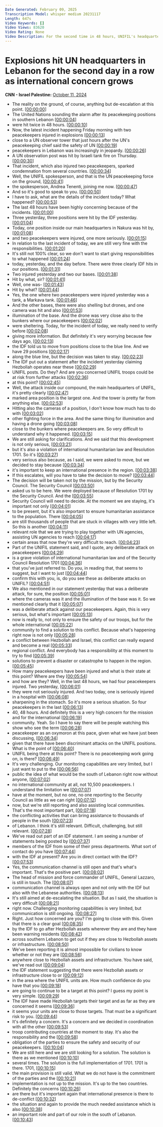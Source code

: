 ```yaml
---
Date Generated: February 09, 2025
Transcription Model: whisper medium 20231117
Length: 647s
Video Keywords: []
Video Views: 83620
Video Rating: None
Video Description: For the second time in 48 hours, UNIFIL's headquarters in Naqoura, southern Lebanon, was struck by explosions injuring two peacekeepers. International concern was already growing after the UN accused Israeli troops of injuring another two UNIFIL personnel in a separate incident. CNN's Becky Anderson speaks with Andrea Tenenti about the latest developments. "One peacekeeper is seriously injured with shrapnel in the stomach" describes the UNIFIL spokesperson. #CNN #News
---
```


# Explosions hit UN headquarters in Lebanon for the second day in a row as international concern grows
**CNN - Israel Palestine:** [October 11, 2024](https://www.youtube.com/watch?v=4yBJk1iOcO8)
*  The reality on the ground, of course, anything but de-escalation at this point. [[00:00:00](https://www.youtube.com/watch?v=4yBJk1iOcO8&t=0.0s)]
*  The United Nations sounding the alarm after its peacekeeping positions in southern Lebanon [[00:00:04](https://www.youtube.com/watch?v=4yBJk1iOcO8&t=4.8s)]
*  were hit twice in 48 hours. [[00:00:10](https://www.youtube.com/watch?v=4yBJk1iOcO8&t=10.48s)]
*  Now, the latest incident happening Friday morning with two peacekeepers injured in explosions [[00:00:13](https://www.youtube.com/watch?v=4yBJk1iOcO8&t=13.44s)]
*  close to a UN observer tower that just hours after the UN's peacekeeping chief said the safety of UN [[00:00:19](https://www.youtube.com/watch?v=4yBJk1iOcO8&t=19.2s)]
*  peacekeepers in Lebanon was increasingly in jeopardy. [[00:00:26](https://www.youtube.com/watch?v=4yBJk1iOcO8&t=26.08s)]
*  A UN observation post was hit by Israeli tank fire on Thursday. [[00:00:30](https://www.youtube.com/watch?v=4yBJk1iOcO8&t=30.32s)]
*  That incident, which also injured two peacekeepers, sparked condemnation from several countries. [[00:00:34](https://www.youtube.com/watch?v=4yBJk1iOcO8&t=34.56s)]
*  Well, the UNIFIL spokesperson, and that is the UN peacekeeping force on the ground, [[00:00:41](https://www.youtube.com/watch?v=4yBJk1iOcO8&t=41.76s)]
*  the spokesperson, Andrea Tenenti, joining me now. [[00:00:47](https://www.youtube.com/watch?v=4yBJk1iOcO8&t=47.599999999999994s)]
*  And so it's good to speak to you. [[00:00:50](https://www.youtube.com/watch?v=4yBJk1iOcO8&t=50.879999999999995s)]
*  I have to ask, what are the details of the incident today? What happened? [[00:00:53](https://www.youtube.com/watch?v=4yBJk1iOcO8&t=53.6s)]
*  The last 48 hours have been highly concerning because of the incidents. [[00:01:00](https://www.youtube.com/watch?v=4yBJk1iOcO8&t=60.32s)]
*  Three yesterday, three positions were hit by the IDF yesterday. [[00:01:04](https://www.youtube.com/watch?v=4yBJk1iOcO8&t=64.4s)]
*  Today, one position inside our main headquarters in Nakura was hit by, [[00:01:08](https://www.youtube.com/watch?v=4yBJk1iOcO8&t=68.88s)]
*  and two peacekeepers were injured, one more seriously. [[00:01:15](https://www.youtube.com/watch?v=4yBJk1iOcO8&t=75.92s)]
*  In relation to the last incident of today, we are still very fine with the responsibilities. [[00:01:20](https://www.youtube.com/watch?v=4yBJk1iOcO8&t=80.08s)]
*  It's still not 100% clear, so we don't want to start giving responsibilities to what happened [[00:01:24](https://www.youtube.com/watch?v=4yBJk1iOcO8&t=84.72s)]
*  today, yesterday, and the day before. There were three clearly IDF hits in our positions. [[00:01:31](https://www.youtube.com/watch?v=4yBJk1iOcO8&t=91.44s)]
*  Two injured yesterday and two our bases. [[00:01:38](https://www.youtube.com/watch?v=4yBJk1iOcO8&t=98.72s)]
*  Hit by what, sir? [[00:01:41](https://www.youtube.com/watch?v=4yBJk1iOcO8&t=101.12s)]
*  Well, one was- [[00:01:43](https://www.youtube.com/watch?v=4yBJk1iOcO8&t=103.67999999999999s)]
*  Hit by what? [[00:01:44](https://www.youtube.com/watch?v=4yBJk1iOcO8&t=104.64s)]
*  Yes, the one where two peacekeepers were injured yesterday was a tank, a Markava tank. [[00:01:46](https://www.youtube.com/watch?v=4yBJk1iOcO8&t=106.32s)]
*  And the other bases, there were also shelling but drones, and one camera was hit and also [[00:01:53](https://www.youtube.com/watch?v=4yBJk1iOcO8&t=113.44s)]
*  illumination of the base. And the drone was very close also to the bunkers where our peacekeepers [[00:02:02](https://www.youtube.com/watch?v=4yBJk1iOcO8&t=122.72s)]
*  were sheltering. Today, for the incident of today, we really need to verify before [[00:02:08](https://www.youtube.com/watch?v=4yBJk1iOcO8&t=128.32s)]
*  giving more information. But definitely it's very worrying because few days ago, [[00:02:13](https://www.youtube.com/watch?v=4yBJk1iOcO8&t=133.68s)]
*  the IDF told us to move from positions close to the blue line. And we have 29 positions [[00:02:17](https://www.youtube.com/watch?v=4yBJk1iOcO8&t=137.84s)]
*  along the blue line, but the decision was taken to stay. [[00:02:23](https://www.youtube.com/watch?v=4yBJk1iOcO8&t=143.6s)]
*  The IDF put out a statement after the incident yesterday claiming Hezbollah operates near these [[00:02:29](https://www.youtube.com/watch?v=4yBJk1iOcO8&t=149.20000000000002s)]
*  UNIFIL posts. Do they? And are you concerned UNIFIL troops could be at risk from further attacks [[00:02:36](https://www.youtube.com/watch?v=4yBJk1iOcO8&t=156.32s)]
*  at this point? [[00:02:45](https://www.youtube.com/watch?v=4yBJk1iOcO8&t=165.84s)]
*  Well, the attack inside our compound, the main headquarters of UNIFIL, it's pretty clearly [[00:02:47](https://www.youtube.com/watch?v=4yBJk1iOcO8&t=167.6s)]
*  marked area position is the largest one. And the tower is pretty far from anything else. [[00:02:53](https://www.youtube.com/watch?v=4yBJk1iOcO8&t=173.51999999999998s)]
*  Hitting also the cameras of a position, I don't know how much has to do with [[00:03:02](https://www.youtube.com/watch?v=4yBJk1iOcO8&t=182.4s)]
*  other fighting force in the area. And the same thing for illumination and having a drone going [[00:03:08](https://www.youtube.com/watch?v=4yBJk1iOcO8&t=188.88000000000002s)]
*  close to the bunkers where peacekeepers are. So very difficult to understand why it happened. [[00:03:15](https://www.youtube.com/watch?v=4yBJk1iOcO8&t=195.04000000000002s)]
*  We are still asking for clarifications. And we said that this development is not only serious, [[00:03:21](https://www.youtube.com/watch?v=4yBJk1iOcO8&t=201.84s)]
*  but it's also a violation of international humanitarian law and Resolution 1701. So it's [[00:03:27](https://www.youtube.com/watch?v=4yBJk1iOcO8&t=207.36s)]
*  very serious also because, as I said, we were asked to move, but we decided to stay because [[00:03:34](https://www.youtube.com/watch?v=4yBJk1iOcO8&t=214.08s)]
*  it's important to keep an international presence in the region. [[00:03:38](https://www.youtube.com/watch?v=4yBJk1iOcO8&t=218.16000000000003s)]
*  If this escalates, will you have to take the decision to move? [[00:03:44](https://www.youtube.com/watch?v=4yBJk1iOcO8&t=224.32000000000002s)]
*  The decision will be taken not by the mission, but by the Security Council. The Security Council [[00:03:50](https://www.youtube.com/watch?v=4yBJk1iOcO8&t=230.16000000000003s)]
*  asked us to be here. We were deployed because of Resolution 1701 by the Security Council. And the [[00:03:55](https://www.youtube.com/watch?v=4yBJk1iOcO8&t=235.76s)]
*  Security Council will need to decide. At the moment we are staying, it's important not only [[00:04:01](https://www.youtube.com/watch?v=4yBJk1iOcO8&t=241.51999999999998s)]
*  to be present, but it's also important to ensure humanitarian assistance to the population. There [[00:04:05](https://www.youtube.com/watch?v=4yBJk1iOcO8&t=245.84s)]
*  are still thousands of people that are stuck in villages with very little left. So this is another [[00:04:11](https://www.youtube.com/watch?v=4yBJk1iOcO8&t=251.51999999999998s)]
*  relevant role that we are trying to play together with UN agencies, assisting UN agencies to reach [[00:04:17](https://www.youtube.com/watch?v=4yBJk1iOcO8&t=257.68s)]
*  certain areas that now they're very difficult to reach. [[00:04:23](https://www.youtube.com/watch?v=4yBJk1iOcO8&t=263.84s)]
*  Part of the UNIFIL statement said, and I quote, any deliberate attack on peacekeepers [[00:04:29](https://www.youtube.com/watch?v=4yBJk1iOcO8&t=269.52s)]
*  is a grave violation of international humanitarian law and of the Security Council Resolution 1701 [[00:04:36](https://www.youtube.com/watch?v=4yBJk1iOcO8&t=276.64s)]
*  that you've just referred to. Do you, in reading that, that seems to suggest, but I want to just [[00:04:44](https://www.youtube.com/watch?v=4yBJk1iOcO8&t=284.08s)]
*  confirm this with you, is, do you see these as deliberate attacks on UNIFIL? [[00:04:51](https://www.youtube.com/watch?v=4yBJk1iOcO8&t=291.28s)]
*  We also mentioned in our statement yesterday that was a deliberate attack, for sure, the position [[00:05:01](https://www.youtube.com/watch?v=4yBJk1iOcO8&t=301.2s)]
*  where the cameras was it and the illumination of the base was it. So we mentioned clearly that it [[00:05:07](https://www.youtube.com/watch?v=4yBJk1iOcO8&t=307.28s)]
*  was a deliberate attack against our peacekeepers. Again, this is very serious, but what's important [[00:05:13](https://www.youtube.com/watch?v=4yBJk1iOcO8&t=313.04s)]
*  now is really to, not only to ensure the safety of our troops, but for the whole international [[00:05:22](https://www.youtube.com/watch?v=4yBJk1iOcO8&t=322.40000000000003s)]
*  community to find a solution to this conflict. Because what's happening right now is not only [[00:05:28](https://www.youtube.com/watch?v=4yBJk1iOcO8&t=328.48s)]
*  a conflict between Hezbollah and Israel, this conflict can really expand and become a real [[00:05:33](https://www.youtube.com/watch?v=4yBJk1iOcO8&t=333.76s)]
*  regional conflict. And everybody has a responsibility at this moment to try to find [[00:05:39](https://www.youtube.com/watch?v=4yBJk1iOcO8&t=339.92s)]
*  solutions to prevent a disaster or catastrophe to happen in the region. [[00:05:45](https://www.youtube.com/watch?v=4yBJk1iOcO8&t=345.92s)]
*  How many peacekeepers have been injured and what is their state at this point? Where are they [[00:05:54](https://www.youtube.com/watch?v=4yBJk1iOcO8&t=354.64000000000004s)]
*  and how are they? Well, in the last 48 hours, we had four peacekeepers injured. Two yesterday, [[00:06:01](https://www.youtube.com/watch?v=4yBJk1iOcO8&t=361.20000000000005s)]
*  they were not seriously injured. And two today, one is seriously injured in a hospital with [[00:06:08](https://www.youtube.com/watch?v=4yBJk1iOcO8&t=368.08s)]
*  sharpening in the stomach. So it's more a serious situation. So four peacekeepers in the last [[00:06:13](https://www.youtube.com/watch?v=4yBJk1iOcO8&t=373.52s)]
*  40, 48 hours. And definitely this is a very high concern for the mission and for the international [[00:06:19](https://www.youtube.com/watch?v=4yBJk1iOcO8&t=379.35999999999996s)]
*  community. Yeah. So I have to say there will be people watching this show who see the term [[00:06:28](https://www.youtube.com/watch?v=4yBJk1iOcO8&t=388.08s)]
*  peacekeeper as an oxymoron at this pace, given what we have just been discussing, [[00:06:34](https://www.youtube.com/watch?v=4yBJk1iOcO8&t=394.72s)]
*  given that there have been discriminant attacks on the UNIFIL positions. What is the point of [[00:06:40](https://www.youtube.com/watch?v=4yBJk1iOcO8&t=400.16s)]
*  UNIFIL being there at this point? There is no peacekeeping work going on, is there? [[00:06:49](https://www.youtube.com/watch?v=4yBJk1iOcO8&t=409.04s)]
*  It's very challenging. Our monitoring capabilities are very limited, but I just want to put to the [[00:06:56](https://www.youtube.com/watch?v=4yBJk1iOcO8&t=416.48s)]
*  public the idea of what would be the south of Lebanon right now without anyone, [[00:07:02](https://www.youtube.com/watch?v=4yBJk1iOcO8&t=422.24s)]
*  no international community at all, not 10,500 peacekeepers. I understand the limitation we [[00:07:07](https://www.youtube.com/watch?v=4yBJk1iOcO8&t=427.04s)]
*  have at the moment, but no one, no one reporting to the Security Council as little as we can right [[00:07:12](https://www.youtube.com/watch?v=4yBJk1iOcO8&t=432.64s)]
*  now, but we're still reporting and also assisting local communities. That's the most important part, [[00:07:18](https://www.youtube.com/watch?v=4yBJk1iOcO8&t=438.32s)]
*  the conflicting activities that can bring assistance to thousands of people in the south [[00:07:23](https://www.youtube.com/watch?v=4yBJk1iOcO8&t=443.68s)]
*  of Lebanon. I think it's still relevant. Difficult, challenging, but still relevant. [[00:07:28](https://www.youtube.com/watch?v=4yBJk1iOcO8&t=448.88s)]
*  We've read out part of an IDF statement. I am seeing a number of statements being posted by [[00:07:37](https://www.youtube.com/watch?v=4yBJk1iOcO8&t=457.92s)]
*  members of the IDF from some of their press departments. What sort of contact do you have [[00:07:44](https://www.youtube.com/watch?v=4yBJk1iOcO8&t=464.8s)]
*  with the IDF at present? Are you in direct contact with the IDF? [[00:07:53](https://www.youtube.com/watch?v=4yBJk1iOcO8&t=473.2s)]
*  Yes, the communication channel is still open and that's what's important. That's the positive part. [[00:08:02](https://www.youtube.com/watch?v=4yBJk1iOcO8&t=482.08s)]
*  The head of mission and force commander of UNIFIL, General Lazzaro, is still in touch. The [[00:08:07](https://www.youtube.com/watch?v=4yBJk1iOcO8&t=487.68s)]
*  communication channel is always open and not only with the IDF but also with the Lebanese authorities. [[00:08:13](https://www.youtube.com/watch?v=4yBJk1iOcO8&t=493.44s)]
*  It's still aimed at de-escalating the situation. But as I said, the situation is very difficult [[00:08:21](https://www.youtube.com/watch?v=4yBJk1iOcO8&t=501.12s)]
*  right now. Challenging monitoring capabilities is very limited, but communication is still ongoing. [[00:08:27](https://www.youtube.com/watch?v=4yBJk1iOcO8&t=507.76s)]
*  Right. Just how concerned are you? I'm going to close with this. Given that there is a clear goal [[00:08:35](https://www.youtube.com/watch?v=4yBJk1iOcO8&t=515.28s)]
*  by the IDF to go after Hezbollah assets wherever they are and they have been warning residents [[00:08:42](https://www.youtube.com/watch?v=4yBJk1iOcO8&t=522.96s)]
*  across southern Lebanon to get out if they are close to Hezbollah assets or infrastructure. [[00:08:50](https://www.youtube.com/watch?v=4yBJk1iOcO8&t=530.56s)]
*  We've been reporting it is almost impossible for civilians to know whether or not they are [[00:08:56](https://www.youtube.com/watch?v=4yBJk1iOcO8&t=536.9599999999999s)]
*  anywhere close to Hezbollah assets and infrastructure. You have said, we've read out [[00:09:04](https://www.youtube.com/watch?v=4yBJk1iOcO8&t=544.88s)]
*  the IDF statement suggesting that there were Hezbollah assets or infrastructure close to or [[00:09:12](https://www.youtube.com/watch?v=4yBJk1iOcO8&t=552.2399999999999s)]
*  in the area where the UNIFIL units are. How much confidence do you have that you [[00:09:18](https://www.youtube.com/watch?v=4yBJk1iOcO8&t=558.0s)]
*  are going to continue to be a target at this point? I guess my point is very simple. [[00:09:29](https://www.youtube.com/watch?v=4yBJk1iOcO8&t=569.36s)]
*  The IDF have made Hezbollah targets their target and as far as they are concerned it seems [[00:09:36](https://www.youtube.com/watch?v=4yBJk1iOcO8&t=576.64s)]
*  it seems your units are close to those targets. That must be a significant risk to you. [[00:09:44](https://www.youtube.com/watch?v=4yBJk1iOcO8&t=584.08s)]
*  It's definitely a concern. It's a concern and we decided in coordination with all the other [[00:09:53](https://www.youtube.com/watch?v=4yBJk1iOcO8&t=593.84s)]
*  troop contributing countries at the moment to stay. It's also the responsibility and the [[00:09:58](https://www.youtube.com/watch?v=4yBJk1iOcO8&t=598.96s)]
*  obligation of the parties to ensure the safety and security of our peacekeepers. [[00:10:04](https://www.youtube.com/watch?v=4yBJk1iOcO8&t=604.64s)]
*  We are still here and we are still looking for a solution. The solution is there as we mentioned [[00:10:10](https://www.youtube.com/watch?v=4yBJk1iOcO8&t=610.1600000000001s)]
*  several times. The solution is the full implementation of 1701. 1701 is there. 1701, [[00:10:15](https://www.youtube.com/watch?v=4yBJk1iOcO8&t=615.2800000000001s)]
*  the main provision is still valid. What we do not have is the commitment of the parties and the [[00:10:21](https://www.youtube.com/watch?v=4yBJk1iOcO8&t=621.0400000000001s)]
*  implementation is not up to the mission. It's up to the two countries. Definitely the concerns [[00:10:26](https://www.youtube.com/watch?v=4yBJk1iOcO8&t=626.5600000000001s)]
*  are there but it's important again that international presence is there to de-conflict [[00:10:32](https://www.youtube.com/watch?v=4yBJk1iOcO8&t=632.8800000000001s)]
*  the situation and again to provide the much needed assistance which is also [[00:10:38](https://www.youtube.com/watch?v=4yBJk1iOcO8&t=638.24s)]
*  an important role and part of our role in the south of Lebanon. [[00:10:43](https://www.youtube.com/watch?v=4yBJk1iOcO8&t=643.36s)]
